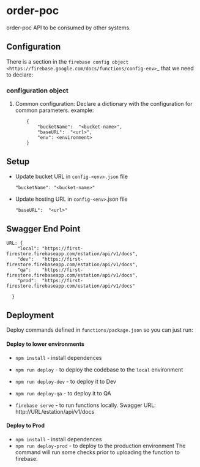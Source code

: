# order-poc
order-poc API to be consumed by other systems.
## Configuration
There is a section in the `firebase config object <https://firebase.google.com/docs/functions/config-env>`_
that we need to declare:
###  configuration object 

1.  Common configuration: Declare a dictionary with the configuration
    for common parameters. example:
    ```
        {
            "bucketName":  "<bucket-name>",
            "baseURL":  "<url>",
            "env": <environment>
        }
    ```    

## Setup
* Update bucket URL in `config-<env>.json` file
    ```
    "bucketName": "<bucket-name>"
    ```
* Update hosting URL in `config-<env>`.json file    
    ```
   "baseURL":  "<url>"
   ```
## Swagger End Point
```
URL: {
    "local": "https://first-firestore.firebaseapp.com/estation/api/v1/docs",
    "dev":   "https://first-firestore.firebaseapp.com/estation/api/v1/docs",
    "qa":    "https://first-firestore.firebaseapp.com/estation/api/v1/docs",
    "prod":  "https://first-firestore.firebaseapp.com/estation/api/v1/docs"
   
  }
 ``` 

## Deployment
Deploy commands defined in `functions/package.json` so you can
just run:
         
#### Deploy to lower environments
* `npm install` - install dependences
   
* `npm run deploy` - to deploy the codebase to the `local` environment
* `npm run deploy-dev` - to deploy it to Dev
* `npm run deploy-qa` - to deploy it to QA
*  `firebase serve` - to run functions locally. Swagger URL: http://URL/estation/api/v1/docs
#### Deploy to Prod

* `npm install` - install dependences
* `npm run deploy-prod` - to deploy to the production environment
The command will run some checks prior to uploading the function to firebase.
